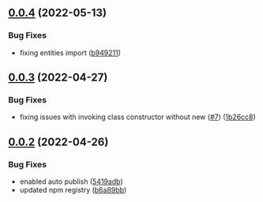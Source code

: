 ## [0.0.4](https://github.com/SpringRole/teams-view-builder/compare/v0.0.3...v0.0.4) (2022-05-13)


### Bug Fixes

* fixing entities import ([b949211](https://github.com/SpringRole/teams-view-builder/commit/b9492110404d8fc056ca213c03b51d1aa77b527a))

## [0.0.3](https://github.com/SpringRole/teams-view-builder/compare/v0.0.2...v0.0.3) (2022-04-27)


### Bug Fixes

* fixing issues with invoking class constructor without new ([#7](https://github.com/SpringRole/teams-view-builder/issues/7)) ([1b26cc8](https://github.com/SpringRole/teams-view-builder/commit/1b26cc8b90980aa27b0bc6a71800bac6c2c8f83a))

## [0.0.2](https://github.com/SpringRole/teams-view-builder/compare/v0.0.1...v0.0.2) (2022-04-26)


### Bug Fixes

* enabled auto publish ([5419adb](https://github.com/SpringRole/teams-view-builder/commit/5419adb9b53c5a581f18282dbaa8d8cfcb700f00))
* updated npm registry ([b6a89bb](https://github.com/SpringRole/teams-view-builder/commit/b6a89bb5833b9162eb1e94475d30eeca355e5324))
